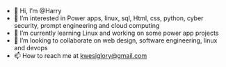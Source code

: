 - 👋 Hi, I’m @Harry
- 👀 I’m interested in Power apps, linux, sql, Html, css, python, cyber security, prompt engineering and cloud computing
- 🌱 I’m currently learning Linux and working on some power app projects
- 💞️ I’m looking to collaborate on web design, software engineering, linux and devops
- 📫 How to reach me at kwesiglory@gmail.com

<!---
Paakwesi21/Paakwesi21 is a ✨ special ✨ repository because its `README.md` (this file) appears on your GitHub profile.
You can click the Preview link to take a look at your changes.
--->
